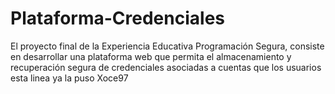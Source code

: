 # Plataforma-Credenciales
El proyecto final de la Experiencia Educativa Programación Segura, consiste en desarrollar una plataforma web que permita el almacenamiento y recuperación segura de credenciales asociadas a cuentas que los usuarios
esta linea ya la puso Xoce97

